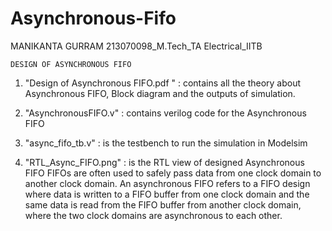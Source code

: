 # Asynchronous-Fifo


MANIKANTA GURRAM
213070098_M.Tech_TA
Electrical_IITB

	
	DESIGN OF ASYNCHRONOUS FIFO

1) "Design of Asynchronous FIFO.pdf " : contains all the theory about  Asynchronous FIFO, Block diagram and the outputs of simulation.

2) "AsynchronousFIFO.v" : contains verilog code for the Asynchronous FIFO

3) "async_fifo_tb.v" : is the testbench to run the simulation in Modelsim

4) "RTL_Async_FIFO.png"  : is the RTL view of designed Asynchronous FIFO
FIFOs are often used to safely pass data from one clock  domain to another clock domain. An asynchronous FIFO refers to a FIFO design  where data is written to a FIFO buffer from one clock domain and the same data is read from the FIFO buffer from another clock domain, where the two clock domains are  asynchronous to each other.

